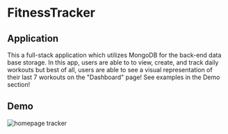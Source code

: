 # FitnessTracker

## Application
This a full-stack application which utilizes MongoDB for the back-end data base storage. In this app, users are able to to view, create, and track daily workouts but best of all, users are able to see a visual representation of their last 7 workouts on the "Dashboard" page! See examples in the Demo section!

## Demo
![homepage tracker](/assets/images/tracker.png)